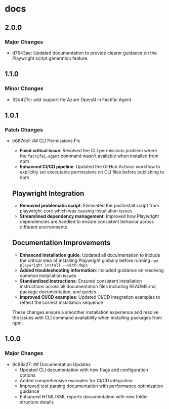 # docs

## 2.0.0

### Major Changes

- d7543ae: Updated documentation to provide clearer guidance on the Playwright script generation feature.

## 1.1.0

### Minor Changes

- 32d427c: add support for Azure OpenAI in Factifai Agent

## 1.0.1

### Patch Changes

- b687def: ## CLI Permissions Fix

  - **Fixed critical issue**: Resolved the CLI permissions problem where the `factifai-agent` command wasn't available when installed from npm
  - **Enhanced CI/CD pipeline**: Updated the GitHub Actions workflow to explicitly set executable permissions on CLI files before publishing to npm

  ## Playwright Integration

  - **Removed problematic script**: Eliminated the postinstall script from playwright-core which was causing installation issues
  - **Streamlined dependency management**: Improved how Playwright dependencies are handled to ensure consistent behavior across different environments

  ## Documentation Improvements

  - **Enhanced installation guide**: Updated all documentation to include the critical step of installing Playwright globally before running `npx playwright install --with-deps`
  - **Added troubleshooting information**: Included guidance on resolving common installation issues
  - **Standardized instructions**: Ensured consistent installation instructions across all documentation files including README.md, package documentation, and guides
  - **Improved CI/CD examples**: Updated CI/CD integration examples to reflect the correct installation sequence

  These changes ensure a smoother installation experience and resolve the issues with CLI command availability when installing packages from npm.

## 1.0.0

### Major Changes

- 9c98a27: ## Documentation Updates
  - Updated CLI documentation with new flags and configuration options
  - Added comprehensive examples for CI/CD integration
  - Improved test parsing documentation with performance optimization guidance
  - Enhanced HTML/XML reports documentation with new folder structure details

